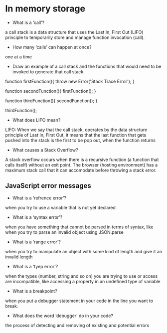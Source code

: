 # In memory storage


- What is a ‘call’?


a call stack is a data structure that uses the Last In, First Out (LIFO) principle to temporarily store and manage function invocation (call).

- How many ‘calls’ can happen at once?

one at a time

- Draw an example of a call stack and the functions that would need to be invoked to generate that call stack.

function firstFunction(){
  throw new Error('Stack Trace Error');
}

function secondFunction(){
  firstFunction();
}

function thirdFunction(){
  secondFunction();
}

thirdFunction();


 - What does LIFO mean?


LIFO: When we say that the call stack, operates by the data structure principle of Last In, First Out, it means that the last function that gets pushed into the stack is the first to be pop out, when the function returns

- What causes a Stack Overflow?


A stack overflow occurs when there is a recursive function (a function that calls itself) without an exit point. The browser (hosting environment) has a maximum stack call that it can accomodate before throwing a stack error.


## JavaScript error messages
- What is a ‘refrence error’?

when you try to use a variable that is not yet declared

- What is a ‘syntax error’?

when you have something that cannot be parsed in terms of syntax, like when you try to parse an invalid object using JSON.parse

- What is a ‘range error’?

when you try to manipulate an object with some kind of length and give it an invalid length

- What is a ‘tyep error’?

when the types (number, string and so on) you are trying to use or access are incompatible, like accessing a property in an undefined type of variable

- What is a breakpoint?

when you put a debugger statement in your code in the line you want to break.

- What does the word ‘debugger’ do in your code?

the process of detecting and removing of existing and potential errors